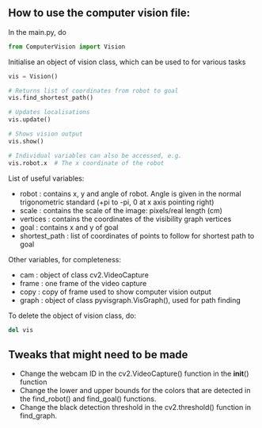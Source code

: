 ## How to use the computer vision file:

In the main.py, do
```python
from ComputerVision import Vision
```

Initialise an object of vision class, which can be used to for various tasks
```python
vis = Vision()

# Returns list of coordinates from robot to goal
vis.find_shortest_path()

# Updates localisations
vis.update()

# Shows vision output
vis.show()

# Individual variables can also be accessed, e.g.
vis.robot.x  # The x coordinate of the robot
```

List of useful variables:
- robot : contains x, y and angle of robot. Angle is given in the normal
  trigonometric standard (+pi to -pi, 0 at x axis pointing right)
- scale : contains the scale of the image: pixels/real length (cm)
- vertices : contains the coordinates of the visibility graph vertices
- goal : contains x and y of goal
- shortest_path : list of coordinates of points to follow for shortest path 
  to goal

Other variables, for completeness:
- cam : object of class cv2.VideoCapture
- frame : one frame of the video capture
- copy : copy of frame used to show computer vision output
- graph : object of class pyvisgraph.VisGraph(), used for path finding

To delete the object of vision class, do:
```python
del vis
```

## Tweaks that might need to be made

- Change the webcam ID in the cv2.VideoCapture() function in the __init__() function
- Change the lower and upper bounds for the colors that are detected in the find_robot() and find_goal() functions.
- Change the black detection threshold in the cv2.threshold() function in find_graph.
